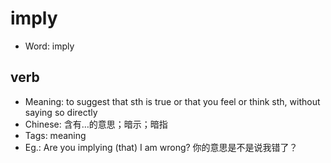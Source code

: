 # imply

- Word: imply

## verb

- Meaning: to suggest that sth is true or that you feel or think sth, without saying so directly
- Chinese: 含有…的意思；暗示；暗指
- Tags: meaning
- Eg.: Are you implying (that) I am wrong? 你的意思是不是说我错了？

